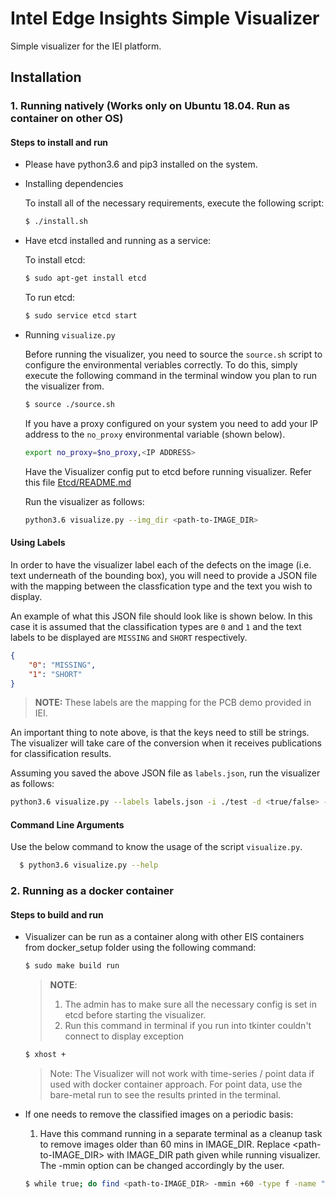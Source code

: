# Intel Edge Insights Simple Visualizer
Simple visualizer for the IEI platform.

## Installation

### 1. Running natively (Works only on Ubuntu 18.04. Run as container on other OS)

#### Steps to install and run

* Please have python3.6 and pip3 installed on the system.

* Installing dependencies

  To install all of the necessary requirements, execute the following script:

  ```sh
  $ ./install.sh
  ```

* Have etcd installed and running as a service:

  To install etcd:

  ```sh
  $ sudo apt-get install etcd
  ```

  To run etcd:

  ```sh
  $ sudo service etcd start
  ```

* Running `visualize.py`

  Before running the visualizer, you need to source the `source.sh` script to
  configure the environmental veriables correctly. To do this, simply execute
  the following command in the terminal window you plan to run the visualizer
  from.

  ```sh
  $ source ./source.sh
  ```

  If you have a proxy configured on your system you need to add your IP address
  to the `no_proxy` environmental variable (shown below).

  ```sh
  export no_proxy=$no_proxy,<IP ADDRESS>
  ```

  Have the Visualizer config put to etcd before running visualizer. Refer this
  file [Etcd/README.md](../../Etcd/README.md)
    
  Run the visualizer as follows:

    ```sh
    python3.6 visualize.py --img_dir <path-to-IMAGE_DIR>
    ```

#### Using Labels

In order to have the visualizer label each of the defects on the image (i.e.
text underneath of the bounding box), you will need to provide a JSON file with
the mapping between the classfication type and the text you wish to display.

An example of what this JSON file should look like is shown below. In this case
it is assumed that the classification types are `0` and `1` and the text labels
to be displayed are `MISSING` and `SHORT` respectively.

```json
{
    "0": "MISSING",
    "1": "SHORT"
}
```
> **NOTE:** These labels are the mapping for the PCB demo provided in IEI.

An important thing to note above, is that the keys need to still be strings.
The visualizer will take care of the conversion when it receives publications
for classification results.

Assuming you saved the above JSON file as `labels.json`, run the visualizer
as follows:

```sh
python3.6 visualize.py --labels labels.json -i ./test -d <true/false> -i <image_dir> -D <true/false>
```

#### Command Line Arguments
Use the below command to know the usage of the script `visualize.py`.

```sh
  $ python3.6 visualize.py --help
```

### 2. Running as a docker container

#### Steps to build and run

* Visualizer can be run as a container along with other EIS containers from docker_setup folder using the following command:

  ```sh
  $ sudo make build run
  ```

  > **NOTE**:
  > 1. The admin has to make sure all the necessary config is set in etcd before starting the visualizer.
  > 2. Run this command in terminal if you run into tkinter couldn't connect to display exception
    
    ```sh
    $ xhost +
    ```

    > Note: The Visualizer will not work with time-series / point data if used with docker container approach.
    > For point data, use the bare-metal run to see the results printed in the terminal.

* If one needs to remove the classified images on a periodic basis:

  1. Have this command running in a separate terminal as a cleanup task to remove images older than 60 mins in IMAGE_DIR. Replace <path-to-IMAGE_DIR> with IMAGE_DIR path given while running visualizer. The -mmin option can be changed accordingly by the user.

    ```sh
    $ while true; do find <path-to-IMAGE_DIR> -mmin +60 -type f -name "*.png" -exec rm -f {} \;;  done
    ```